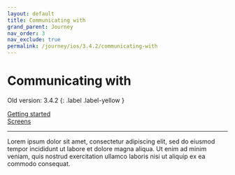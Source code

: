 ```yaml
---
layout: default
title: Communicating with
grand_parent: Journey
nav_order: 3
nav_exclude: true
permalink: /journey/ios/3.4.2/communicating-with
---
```


# Communicating with

Old version: 3.4.2
{: .label .label-yellow }

[Getting started](/navitia_sdk_docs/journey/ios/3.4.2/getting-started)<br>
[Screens](/navitia_sdk_docs/journey/ios/3.4.2/screens)  

---

Lorem ipsum dolor sit amet, consectetur adipiscing elit, sed do eiusmod tempor incididunt ut labore et dolore magna aliqua. Ut enim ad minim veniam, quis nostrud exercitation ullamco laboris nisi ut aliquip ex ea commodo consequat.